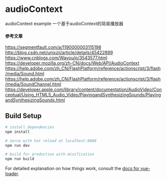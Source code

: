 # audioContext

audioContext example
一个基于audioContext的简易播放器

#### 参考文章
https://segmentfault.com/a/1190000003115198
http://blog.csdn.net/unixzii/article/details/45422899
https://www.cnblogs.com/Wayou/p/3543577.html
https://developer.mozilla.org/zh-CN/docs/Web/API/AudioContext
https://help.adobe.com/zh_CN/FlashPlatform/reference/actionscript/3/flash/media/Sound.html
https://help.adobe.com/zh_CN/FlashPlatform/reference/actionscript/3/flash/media/SoundChannel.html
https://developer.apple.com/library/content/documentation/AudioVideo/Conceptual/Using_HTML5_Audio_Video/PlayingandSynthesizingSounds/PlayingandSynthesizingSounds.html

## Build Setup

``` bash
# install dependencies
npm install

# serve with hot reload at localhost:8080
npm run dev

# build for production with minification
npm run build
```

For detailed explanation on how things work, consult the [docs for vue-loader](http://vuejs.github.io/vue-loader).

